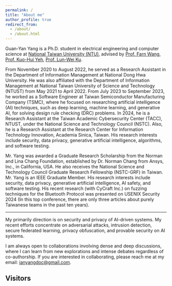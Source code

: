 ```yaml
---
permalink: /
title: "About me"
author_profile: true
redirect_from:
  - /about/
  - /about.html
---
```


<!-- > [My publication list](https://scholar.google.com/citations?user=R1mNI8QAAAAJ&hl=en) -->

Guan-Yan Yang is a Ph.D. student in electrical engineering and computer science at [National Taiwan University (NTU)](https://www.ntu.edu.tw/english/), advised by [Prof. Farn Wang](https://cc.ee.ntu.edu.tw/~farn/), [Prof. Kuo-Hui Yeh](https://scholar.google.com.tw/citations?user=nLG4OMAAAAAJ&hl=zh-TW), [Prof. Lun-Wei Ku](https://homepage.iis.sinica.edu.tw/pages/lwku/vita_en.html).

From November 2020 to August 2022, he served as a Research Assistant in the Department of Information Management at National Dong Hwa University. He was also affiliated with the Department of Information Management at National Taiwan University of Science and Technology (NTUST) from May 2021 to April 2022. From July 2023 to September 2023, he worked as a Software Engineer at Taiwan Semiconductor Manufacturing Company (TSMC), where he focused on researching artificial intelligence (AI) techniques, such as deep learning, machine learning, and generative AI, for solving design rule checking (DRC) problems. In 2024, he is a Research Assistant at the Taiwan Academic Cybersecurity Center (TACC), NTUST, under the National Science and Technology Council (NSTC). Also, he is a Research Assistant at the Research Center for Information Technology Innovation, Academia Sinica, Taiwan. His research interests include security, data privacy, generative artificial intelligence, algorithms, and software testing.

Mr. Yang was awarded a Graduate Research Scholarship from the Norman and Lina Chang Foundation, established by Dr. Norman Chang from Ansys, Inc., in California, USA. He also receives the National Science and Technology Council Graduate Research Fellowship (NSTC-GRF) in Taiwan. Mr. Yang is an IEEE Graduate Member. 
His research interests include security, data privacy, generative artificial intelligence, AI safety, and software testing. 
His recent research (with CyCraft Inc.) on fuzzing techniques for the Bluetooth Protocol was presented on USENIX Security 2024 (In this top conference, there are only three articles about purely Taiwanese teams in the past ten years).

<!-- (My [Curriculum Vitae]()) -->

---

My primarily direction is on security and privacy of AI-driven systems. My recent efforts concentrate on adversarial attacks, intrusion detection, secure federated learning, privacy obfuscation, and provable security on AI systems.

I am always open to collaborations involving dense and deep discussions, where I can learn from new explorations and intense debates regardless of co-authorship.
If you are interested in collaborating, please reach me at my email: [ianyangdoc@gmail.com](mailto:ianyangdoc@gmail.com).


## Visitors

<br>
<script type="text/javascript" id="clstr_globe" src="//clustrmaps.com/globe.js?d=JbSHTtGE3GD1BUYExmhe9kfiyfxHKYRmkL8s4_oNn9M"></script>